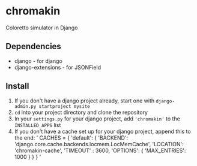 chromakin
===============

Coloretto simulator in Django

## Dependencies

* django - for django
* django-extensions - for JSONField  

## Install

1. If you don't have a django project already, start one with
`django-admin.py startproject mysite`
2. `cd` into your project directory and clone the repository
3. In your `settings.py` for your django project, add `'chromakin'`
to the `INSTALLED_APPS` list
4. If you don't have a cache set up for your django project, 
append this to the end:
'
CACHES = {
    'default': {
        'BACKEND': 'django.core.cache.backends.locmem.LocMemCache',
        'LOCATION': 'chromakin-cache',
        'TIMEOUT' : 3600,
        'OPTIONS': {
            'MAX_ENTRIES': 1000
        }
    }
}
'

